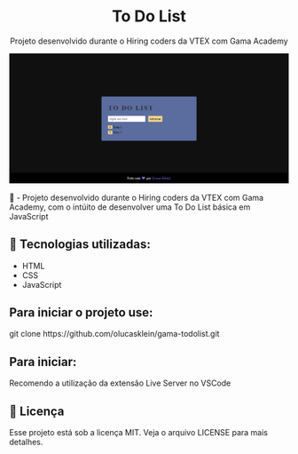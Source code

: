 <h1 align="center"> To Do List</h1>
<p align="center">Projeto desenvolvido durante o Hiring coders da VTEX com Gama Academy</p>
<img src="./todolist.png">

📖 - Projeto desenvolvido durante o Hiring coders da VTEX com Gama Academy, com o intúito de desenvolver uma To Do List básica em JavaScript

<h2>🚀 Tecnologias utilizadas: </h2>

- HTML
- CSS
- JavaScript

<h2>Para iniciar o projeto use: </h2>
git clone https://github.com/olucasklein/gama-todolist.git

<h2>Para iniciar:</h2>
Recomendo a utilização da extensão Live Server no VSCode

<h2>📝 Licença</h2>
Esse projeto está sob a licença MIT. Veja o arquivo LICENSE para mais detalhes.
